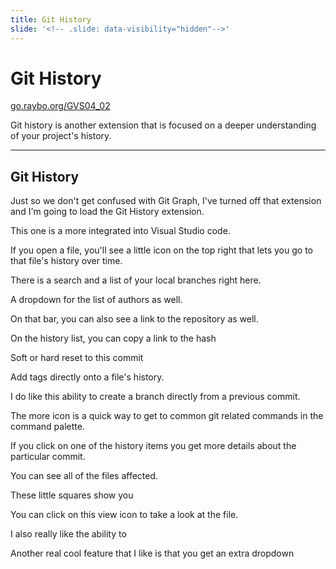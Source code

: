 ```yaml
---
title: Git History
slide: '<!-- .slide: data-visibility="hidden"-->'
---
```


<!-- .slide: data-state="layout-title" class="bg-dark"-->

# Git History

<div class="slide-link"><a href="https://go.raybo.org/GVS02_01"><i class="fab fa-slideshare"></i> go.raybo.org/GVS04_02</a></div>

> >

Git history is another extension that is focused on a deeper understanding of your project's history.


---
## Git History

> >

Just so we don't get confused with Git Graph, I've turned off that extension and I'm going to load the Git History extension.

This one is a more integrated into Visual Studio code.

If you open a file, you'll see a little icon on the top right that lets you go to that file's history over time.

There is a search and a list of your local branches right here.

A dropdown for the list of authors as well.

On that bar, you can also see a link to the repository as well.

On the history list, you can copy a link to the hash

Soft or hard reset to this commit

Add tags directly onto a file's history.

I do like this ability to create a branch directly from a previous commit. 

The more icon is a quick way to get to common git related commands in the command palette.

If you click on one of the history items you get more details about the particular commit.

You can see all of the files affected. 

These little squares show you 

You can click on this view icon to take a look at the file. 

I also really like the ability to 

Another real cool feature that I like is that you get an extra dropdown 



